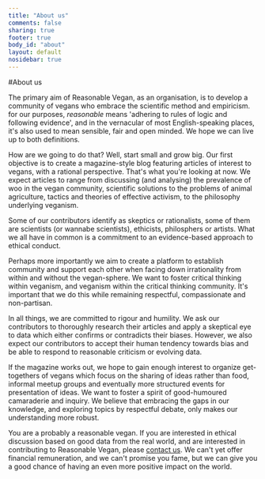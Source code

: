 ```yaml
---
title: "About us"
comments: false
sharing: true
footer: true
body_id: "about"
layout: default
nosidebar: true
---
```

#About us

The primary aim of Reasonable Vegan, as an organisation, is to develop a community of vegans who embrace the scientific method and empiricism. for our purposes, *reasonable* means 'adhering to rules of logic and following evidence', and in the vernacular of most English-speaking places, it's also used to mean sensible, fair and open minded. We hope we can live up to both definitions.

How are we going to do that? Well, start small and grow big. Our first objective is to create a magazine-style blog featuring articles of interest to vegans, with a rational perspective. That's what you're looking at now. We expect articles to range from discussing (and analysing) the prevalence of woo in the vegan community, scientific solutions to the problems of animal agriculture, tactics and theories of effective activism, to the philosophy underlying veganism.
 
Some of our contributors identify as skeptics or rationalists, some of them are scientists (or wannabe scientists), ethicists, philosphers or artists. What we all have in common is a commitment to an evidence-based approach to ethical conduct. 
 
Perhaps more importantly we aim to create a platform to establish community and support each other when facing down irrationality from within and without the vegan-sphere. We want to foster critical thinking within veganism, and veganism within the critical thinking community. It's important that we do this while remaining respectful, compassionate and non-partisan.

In all things, we are committed to rigour and humility. We ask our contributors to thoroughly research their articles and apply a skeptical eye to data which either confirms or contradicts their biases. However, we also expect our contributors to accept their human tendency towards bias and be able to respond to reasonable criticism or evolving data.
 
If the magazine works out, we hope to gain enough interest to organize get-togethers of vegans which focus on the sharing of ideas rather than food, informal meetup groups and eventually more structured events for presentation of ideas. We want to foster a spirit of good-humoured camaraderie and inquiry. We believe that embracing the gaps in our knowledge, and exploring topics by respectful debate, only makes our understanding more robust.
 
You are a probably a reasonable vegan. If you are interested in ethical discussion based on good data from the real world, and are interested in contributing to Reasonable Vegan, please [contact us](/contribute). We can't yet offer financial remuneration, and we can't promise you fame, but we can give you a good chance of having an even more positive impact on the world. 
